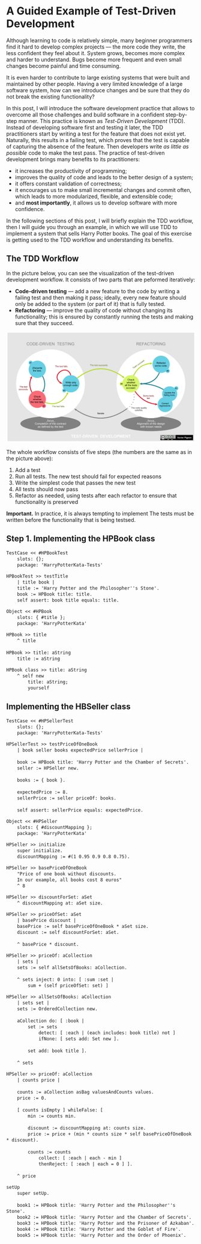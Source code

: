 # A Guided Example of Test-Driven Development

Although learning to code is relatively simple, many beginner programmers find it hard to develop complex projects –– the more code they write, the less confident they feel about it.
System grows, becomes more complex and harder to understand.
Bugs become more frequent and even small changes become painful and time consuming.
 
It is even harder to contribute to large existing systems that were built and maintained by other people.
Having a very limited knowledge of a large software system, how can we introduce changes and be sure that they do not break the existing functionality?

In this post, I will introduce the software development practice that allows to overcome all those challenges and build software in a confident step-by-step manner.
This practice is known as _Test-Driven Development_ (TDD).
Instead of developing software first and testing it later, the TDD practitioners start by writing a test for the feature that does not exist yet.
Naturally, this results in a failing test, which proves that the test is capable of capturing the absence of the feature.
Then developers write _as little as possible_ code to make the test pass.
The practice of test-driven development brings many benefits to its practitioners:

- it increases the productivity of programming;
- improves the quality of code and leads to the better design of a system;
- it offers constant validation of correctness;
- it encourages us to make small incremental changes and commit often, which leads to more modularized, flexible, and extensible code;
- and **most importantly**, it allows us to develop software with more confidence.

In the following sections of this post, I will briefly explain the TDD workflow, then I will guide you through an example, in which we will use TDD to implement a system that sells Harry Potter books. The goal of this exercise is getting used to the TDD workflow and understanding its benefits.

## The TDD Workflow

In the picture below, you can see the visualization of the test-driven development workflow. It consists of two parts that are peformed iteratively:

- **Code-driven testing** –– add a new feature to the code by writing a failing test and then making it pass; ideally, every new feature should only be added to the system (or part of it) that is fully tested.
- **Refactoring** –– improve the quality of code without changing its functionality; this is ensured by constantly running the tests and making sure that they succeed.

![](figures/tdd-lifecycle.png)

The whole workflow consists of five steps (the numbers are the same as in the picture above):

1. Add a test
2. Run all tests. The new test should fail for expected reasons
3. Write the simplest code that passes the new test
4. All tests should now pass
5. Refactor as needed, using tests after each refactor to ensure that functionality is preserved

**Important.** In practice, it is always tempting to implement 
The tests must be written before the functionality that is being testsed.

## Step 1. Implementing the HPBook class

```st
TestCase << #HPBookTest
	slots: {};
	package: 'HarryPotterKata-Tests'
```
```st
HPBookTest >> testTitle
	| title book |
	title := 'Harry Potter and the Philosopher''s Stone'.
	book := HPBook title: title.
	self assert: book title equals: title.
```
```st
Object << #HPBook
	slots: { #title };
	package: 'HarryPotterKata'
```
```st
HPBook >> title
	^ title
	
HPBook >> title: aString 
	title := aString
```
```st
HPBook class >> title: aString 
	^ self new
		title: aString;
		yourself 
```

## Implementing the HBSeller class

```st
TestCase << #HPSellerTest
	slots: {};
	package: 'HarryPotterKata-Tests'
```
```st
HPSellerTest >> testPriceOfOneBook
	| book seller books expectedPrice sellerPrice |
	
	book := HPBook title: 'Harry Potter and the Chamber of Secrets'.
	seller := HPSeller new.
	
	books := { book }.
	
	expectedPrice := 8.
	sellerPrice := seller priceOf: books.
	
	self assert: sellerPrice equals: expectedPrice.
```
```st
Object << #HPSeller
	slots: { #discountMapping };
	package: 'HarryPotterKata'
```
```st
HPSeller >> initialize
	super initialize.
	discountMapping := #(1 0.95 0.9 0.8 0.75).
```
```st
HPSeller >> basePriceOfOneBook
	"Price of one book without discounts.
	In our example, all books cost 8 euros"
	^ 8
```
```st
HPSeller >> discountForSet: aSet
	^ discountMapping at: aSet size.
```
```st
HPSeller >> priceOfSet: aSet
	| basePrice discount |
	basePrice := self basePriceOfOneBook * aSet size.
	discount := self discountForSet: aSet.
	
	^ basePrice * discount.
```
```st
HPSeller >> priceOf: aCollection 
	| sets |
	sets := self allSetsOfBooks: aCollection.
	
	^ sets inject: 0 into: [ :sum :set |
		sum + (self priceOfSet: set) ]
```

```st
HPSeller >> allSetsOfBooks: aCollection
	| sets set |
	sets := OrderedCollection new.
	
	aCollection do: [ :book |
		set := sets
			detect: [ :each | (each includes: book title) not ]
			ifNone: [ sets add: Set new ].
			
		set add: book title ].
	
	^ sets
```

```st
HPSeller >> priceOf: aCollection 
	| counts price |
	
	counts := aCollection asBag valuesAndCounts values.
	price := 0.
	
	[ counts isEmpty ] whileFalse: [
		min := counts min.
		
		discount := discountMapping at: counts size.
		price := price + (min * counts size * self basePriceOfOneBook * discount).
		
		counts := counts
			collect: [ :each | each - min ]
			thenReject: [ :each | each = 0 ] ].
	
	^ price
```
```st
setUp
	super setUp.
	
	book1 := HPBook title: 'Harry Potter and the Philosopher''s Stone'.
	book2 := HPBook title: 'Harry Potter and the Chamber of Secrets'.
	book3 := HPBook title: 'Harry Potter and the Prisoner of Azkaban'.
	book4 := HPBook title: 'Harry Potter and the Goblet of Fire'.
	book5 := HPBook title: 'Harry Potter and the Order of Phoenix'.
```